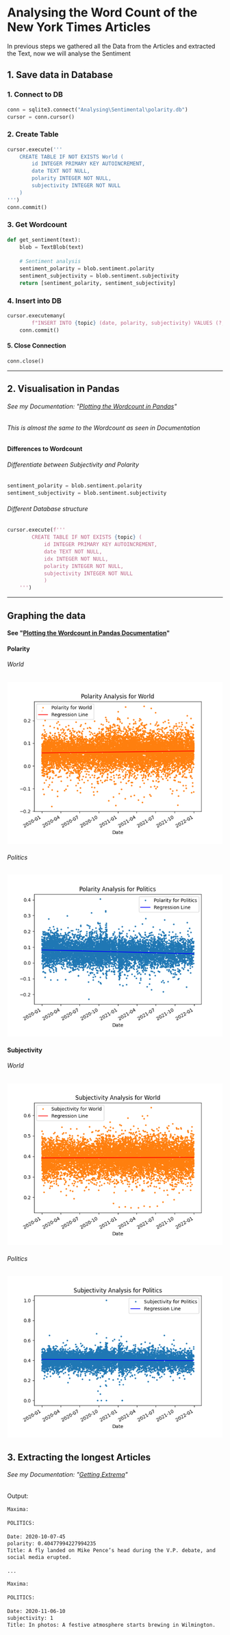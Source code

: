 # Analysing the Word Count of the New York Times Articles

In previous steps we gathered all the Data from the Articles and extracted the Text, now we will analyse the Sentiment

## 1. Save data in Database

### 1. **Connect** to DB

```python
conn = sqlite3.connect("Analysing\Sentimental\polarity.db")
cursor = conn.cursor()
```

### 2. **Create** Table

```python
cursor.execute('''
    CREATE TABLE IF NOT EXISTS World (
        id INTEGER PRIMARY KEY AUTOINCREMENT,
        date TEXT NOT NULL,
        polarity INTEGER NOT NULL,
        subjectivity INTEGER NOT NULL
    )
''')
conn.commit()
```

### 3. Get **Wordcount**

```python
def get_sentiment(text):
    blob = TextBlob(text)

    # Sentiment analysis
    sentiment_polarity = blob.sentiment.polarity
    sentiment_subjectivity = blob.sentiment.subjectivity
    return [sentiment_polarity, sentiment_subjectivity]
```

### 4. **Insert** into DB

```python
cursor.executemany(
        f"INSERT INTO {topic} (date, polarity, subjectivity) VALUES (?, ?, ?)", data)
    conn.commit()
```

#### 5. Close Connection

```python
conn.close()
```

---

## 2. Visualisation in Pandas

###### See my Documentation: "[Plotting the Wordcount in Pandas](../Pandas_Documentation/)"

###### This is almost the same to the Wordcount as seen in Documentation

#### Differences to Wordcount

###### Differentiate between Subjectivity and Polarity

```python
sentiment_polarity = blob.sentiment.polarity
sentiment_subjectivity = blob.sentiment.subjectivity
```

###### Different Database structure

```python
cursor.execute(f'''
        CREATE TABLE IF NOT EXISTS {topic} (
            id INTEGER PRIMARY KEY AUTOINCREMENT,
            date TEXT NOT NULL,
            idx INTEGER NOT NULL,
            polarity INTEGER NOT NULL,
            subjectivity INTEGER NOT NULL
            )
    ''')
```

---

## Graphing the data

#### See "[Plotting the Wordcount in Pandas Documentation](https://github.com/AdminL3/Jugend-Forscht/tree/main/Analysing/Pandas_Documentation/)"

#### Polarity

###### World

![Analysing Polarity - World](.\output\polarity\World.png)

###### Politics

![Analysing Polarity - Politics](.\output\polarity\Politics.png)

#### Subjectivity

###### World

![Analysing Subjectivity - World](.\output\subjectivity\World.png)

###### Politics

![Analysing Subjectivity - Politics](.\output\subjectivity\Politics.png)

## 3. Extracting the longest Articles

###### See my Documentation: "[Getting Extrema](../Extrema_Documentation/)"

Output:

```
Maxima:

POLITICS:

Date: 2020-10-07-45
polarity: 0.40477994227994235
Title: A fly landed on Mike Pence’s head during the V.P. debate, and social media erupted.

...
```

```
Maxima:

POLITICS:

Date: 2020-11-06-10
subjectivity: 1
Title: In photos: A festive atmosphere starts brewing in Wilmington.
```

